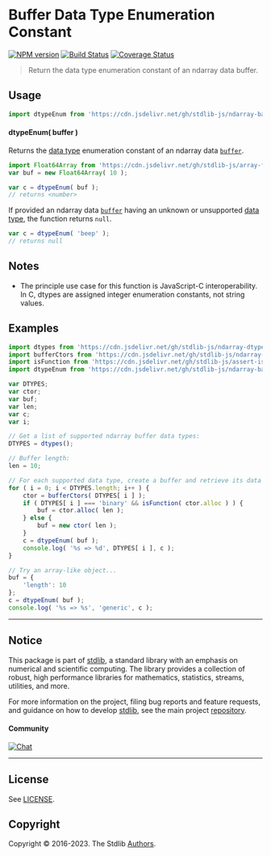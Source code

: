 <!--

@license Apache-2.0

Copyright (c) 2021 The Stdlib Authors.

Licensed under the Apache License, Version 2.0 (the "License");
you may not use this file except in compliance with the License.
You may obtain a copy of the License at

   http://www.apache.org/licenses/LICENSE-2.0

Unless required by applicable law or agreed to in writing, software
distributed under the License is distributed on an "AS IS" BASIS,
WITHOUT WARRANTIES OR CONDITIONS OF ANY KIND, either express or implied.
See the License for the specific language governing permissions and
limitations under the License.

-->

# Buffer Data Type Enumeration Constant

[![NPM version][npm-image]][npm-url] [![Build Status][test-image]][test-url] [![Coverage Status][coverage-image]][coverage-url] <!-- [![dependencies][dependencies-image]][dependencies-url] -->

> Return the data type enumeration constant of an ndarray data buffer.

<!-- Section to include introductory text. Make sure to keep an empty line after the intro `section` element and another before the `/section` close. -->

<section class="intro">

</section>

<!-- /.intro -->

<!-- Package usage documentation. -->



<section class="usage">

## Usage

```javascript
import dtypeEnum from 'https://cdn.jsdelivr.net/gh/stdlib-js/ndarray-base-buffer-dtype-enum@deno/mod.js';
```

#### dtypeEnum( buffer )

Returns the [data type][@stdlib/ndarray/dtypes] enumeration constant of an ndarray data [`buffer`][@stdlib/ndarray/base/buffer-ctors].

```javascript
import Float64Array from 'https://cdn.jsdelivr.net/gh/stdlib-js/array-float64@deno/mod.js';
var buf = new Float64Array( 10 );

var c = dtypeEnum( buf );
// returns <number>
```

If provided an ndarray data [`buffer`][@stdlib/ndarray/base/buffer-ctors] having an unknown or unsupported [data type][@stdlib/ndarray/dtypes], the function returns `null`.

```javascript
var c = dtypeEnum( 'beep' );
// returns null
```

</section>

<!-- /.usage -->

<!-- Package usage notes. Make sure to keep an empty line after the `section` element and another before the `/section` close. -->

<section class="notes">

## Notes

-   The principle use case for this function is JavaScript-C interoperability. In C, dtypes are assigned integer enumeration constants, not string values.

</section>

<!-- /.notes -->

<!-- Package usage examples. -->

<section class="examples">

## Examples

<!-- eslint no-undef: "error" -->

```javascript
import dtypes from 'https://cdn.jsdelivr.net/gh/stdlib-js/ndarray-dtypes@deno/mod.js';
import bufferCtors from 'https://cdn.jsdelivr.net/gh/stdlib-js/ndarray-base-buffer-ctors@deno/mod.js';
import isFunction from 'https://cdn.jsdelivr.net/gh/stdlib-js/assert-is-function@deno/mod.js';
import dtypeEnum from 'https://cdn.jsdelivr.net/gh/stdlib-js/ndarray-base-buffer-dtype-enum@deno/mod.js';

var DTYPES;
var ctor;
var buf;
var len;
var c;
var i;

// Get a list of supported ndarray buffer data types:
DTYPES = dtypes();

// Buffer length:
len = 10;

// For each supported data type, create a buffer and retrieve its data type enumeration constant...
for ( i = 0; i < DTYPES.length; i++ ) {
    ctor = bufferCtors( DTYPES[ i ] );
    if ( DTYPES[ i ] === 'binary' && isFunction( ctor.alloc ) ) {
        buf = ctor.alloc( len );
    } else {
        buf = new ctor( len );
    }
    c = dtypeEnum( buf );
    console.log( '%s => %d', DTYPES[ i ], c );
}

// Try an array-like object...
buf = {
    'length': 10
};
c = dtypeEnum( buf );
console.log( '%s => %s', 'generic', c );
```

</section>

<!-- /.examples -->

<!-- Section to include cited references. If references are included, add a horizontal rule *before* the section. Make sure to keep an empty line after the `section` element and another before the `/section` close. -->

<section class="references">

</section>

<!-- /.references -->

<!-- Section for related `stdlib` packages. Do not manually edit this section, as it is automatically populated. -->

<section class="related">

</section>

<!-- /.related -->

<!-- Section for all links. Make sure to keep an empty line after the `section` element and another before the `/section` close. -->


<section class="main-repo" >

* * *

## Notice

This package is part of [stdlib][stdlib], a standard library with an emphasis on numerical and scientific computing. The library provides a collection of robust, high performance libraries for mathematics, statistics, streams, utilities, and more.

For more information on the project, filing bug reports and feature requests, and guidance on how to develop [stdlib][stdlib], see the main project [repository][stdlib].

#### Community

[![Chat][chat-image]][chat-url]

---

## License

See [LICENSE][stdlib-license].


## Copyright

Copyright &copy; 2016-2023. The Stdlib [Authors][stdlib-authors].

</section>

<!-- /.stdlib -->

<!-- Section for all links. Make sure to keep an empty line after the `section` element and another before the `/section` close. -->

<section class="links">

[npm-image]: http://img.shields.io/npm/v/@stdlib/ndarray-base-buffer-dtype-enum.svg
[npm-url]: https://npmjs.org/package/@stdlib/ndarray-base-buffer-dtype-enum

[test-image]: https://github.com/stdlib-js/ndarray-base-buffer-dtype-enum/actions/workflows/test.yml/badge.svg?branch=main
[test-url]: https://github.com/stdlib-js/ndarray-base-buffer-dtype-enum/actions/workflows/test.yml?query=branch:main

[coverage-image]: https://img.shields.io/codecov/c/github/stdlib-js/ndarray-base-buffer-dtype-enum/main.svg
[coverage-url]: https://codecov.io/github/stdlib-js/ndarray-base-buffer-dtype-enum?branch=main

<!--

[dependencies-image]: https://img.shields.io/david/stdlib-js/ndarray-base-buffer-dtype-enum.svg
[dependencies-url]: https://david-dm.org/stdlib-js/ndarray-base-buffer-dtype-enum/main

-->

[chat-image]: https://img.shields.io/gitter/room/stdlib-js/stdlib.svg
[chat-url]: https://gitter.im/stdlib-js/stdlib/

[stdlib]: https://github.com/stdlib-js/stdlib

[stdlib-authors]: https://github.com/stdlib-js/stdlib/graphs/contributors

[umd]: https://github.com/umdjs/umd
[es-module]: https://developer.mozilla.org/en-US/docs/Web/JavaScript/Guide/Modules

[deno-url]: https://github.com/stdlib-js/ndarray-base-buffer-dtype-enum/tree/deno
[umd-url]: https://github.com/stdlib-js/ndarray-base-buffer-dtype-enum/tree/umd
[esm-url]: https://github.com/stdlib-js/ndarray-base-buffer-dtype-enum/tree/esm
[branches-url]: https://github.com/stdlib-js/ndarray-base-buffer-dtype-enum/blob/main/branches.md

[stdlib-license]: https://raw.githubusercontent.com/stdlib-js/ndarray-base-buffer-dtype-enum/main/LICENSE

[@stdlib/ndarray/dtypes]: https://github.com/stdlib-js/ndarray-dtypes/tree/deno

[@stdlib/ndarray/base/buffer-ctors]: https://github.com/stdlib-js/ndarray-base-buffer-ctors/tree/deno

</section>

<!-- /.links -->
